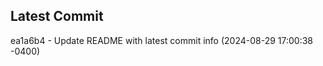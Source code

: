 
## Latest Commit
ea1a6b4 - Update README with latest commit info (2024-08-29 17:00:38 -0400) <Yunxi-Zhou>

